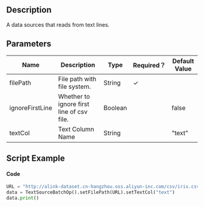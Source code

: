## Description
A data sources that reads from text lines.

## Parameters
| Name | Description | Type | Required？ | Default Value |
| --- | --- | --- | --- | --- |
| filePath | File path with file system. | String | ✓ |  |
| ignoreFirstLine | Whether to ignore first line of csv file. | Boolean |  | false |
| textCol | Text Column Name | String |  | "text" |

## Script Example
#### Code
```python
URL = "http://alink-dataset.cn-hangzhou.oss.aliyun-inc.com/csv/iris.csv"
data = TextSourceBatchOp().setFilePath(URL).setTextCol("text")
data.print()
```
